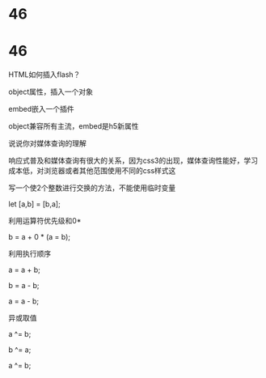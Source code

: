 # 46

# 46

HTML如何插入flash？

object属性，插入一个对象

embed嵌入一个插件

object兼容所有主流，embed是h5新属性

说说你对媒体查询的理解

响应式普及和媒体查询有很大的关系，因为css3的出现，媒体查询性能好，学习成本低，对浏览器或者其他范围使用不同的css样式这

写一个使2个整数进行交换的方法，不能使用临时变量

let [a,b] = [b,a];

利用运算符优先级和0*

b = a + 0 * (a = b);

利用执行顺序

a = a + b;

b = a - b;

a = a - b;

异或取值

a ^= b;

b ^= a;

a ^= b;